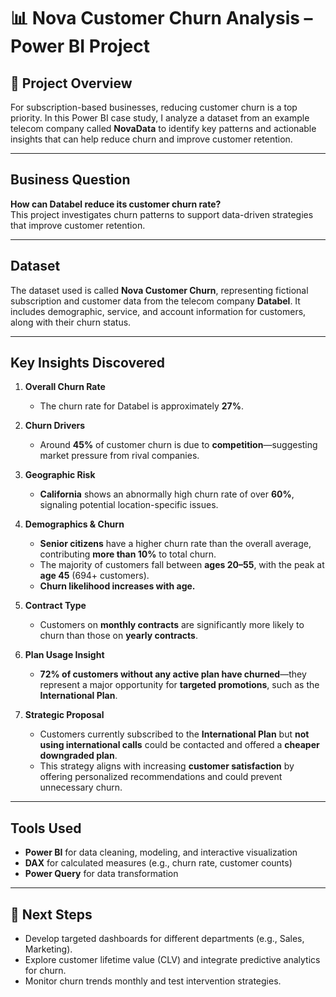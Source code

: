 # 📊 Nova Customer Churn Analysis – Power BI Project

## 📝 Project Overview

For subscription-based businesses, reducing customer churn is a top priority. In this Power BI case study, I analyze a dataset from an example telecom company called **NovaData** to identify key patterns and actionable insights that can help reduce churn and improve customer retention.

---

##  Business Question

**How can Databel reduce its customer churn rate?**  
This project investigates churn patterns to support data-driven strategies that improve customer retention.

---

##  Dataset

The dataset used is called **Nova Customer Churn**, representing fictional subscription and customer data from the telecom company **Databel**. It includes demographic, service, and account information for customers, along with their churn status.

---

##  Key Insights Discovered

1. **Overall Churn Rate**
   - The churn rate for Databel is approximately **27%**.

2. **Churn Drivers**
   - Around **45%** of customer churn is due to **competition**—suggesting market pressure from rival companies.

3. **Geographic Risk**
   - **California** shows an abnormally high churn rate of over **60%**, signaling potential location-specific issues.

4. **Demographics & Churn**
   - **Senior citizens** have a higher churn rate than the overall average, contributing **more than 10%** to total churn.
   - The majority of customers fall between **ages 20–55**, with the peak at **age 45** (694+ customers).
   - **Churn likelihood increases with age.**

5. **Contract Type**
   - Customers on **monthly contracts** are significantly more likely to churn than those on **yearly contracts**.

6. **Plan Usage Insight**
   - **72% of customers without any active plan have churned**—they represent a major opportunity for **targeted promotions**, such as the **International Plan**.

7. **Strategic Proposal**
   - Customers currently subscribed to the **International Plan** but **not using international calls** could be contacted and offered a **cheaper downgraded plan**.
   - This strategy aligns with increasing **customer satisfaction** by offering personalized recommendations and could prevent unnecessary churn.

---

##  Tools Used

- **Power BI** for data cleaning, modeling, and interactive visualization
- **DAX** for calculated measures (e.g., churn rate, customer counts)
- **Power Query** for data transformation

---

## 🧠 Next Steps

- Develop targeted dashboards for different departments (e.g., Sales, Marketing).
- Explore customer lifetime value (CLV) and integrate predictive analytics for churn.
- Monitor churn trends monthly and test intervention strategies.
